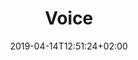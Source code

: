 ---
title: "Voice"
date: 2019-04-14T12:51:24+02:00
draft: false
url: /flugschule/ausbildung/medicavoicel
image: /img/news/test.jpg
description: >
  In den Theorieräumen der MFGT erwerben Sie das nötige Wissen in Fächern wie z.B Navigation, Flugzeugkenntnisse und Meteorologie. Der modulare Kursaufbau ermöglich jederzeit den Einstieg bei Beginn eines neuen Kurses.
---